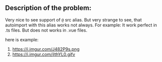 Description of the problem:
--

Very nice to see support of `@` src alias. But very strange to see, that autoimport with this alias works not always.
For example: It work perfect in .ts files. But does not works in .vue files.


here is example:
1. https://i.imgur.com/J482P9s.png 
2. https://i.imgur.com/ilthYL0.gifv
